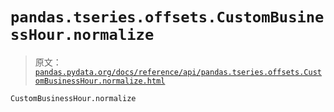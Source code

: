 # `pandas.tseries.offsets.CustomBusinessHour.normalize`

> 原文：[`pandas.pydata.org/docs/reference/api/pandas.tseries.offsets.CustomBusinessHour.normalize.html`](https://pandas.pydata.org/docs/reference/api/pandas.tseries.offsets.CustomBusinessHour.normalize.html)

```py
CustomBusinessHour.normalize
```
